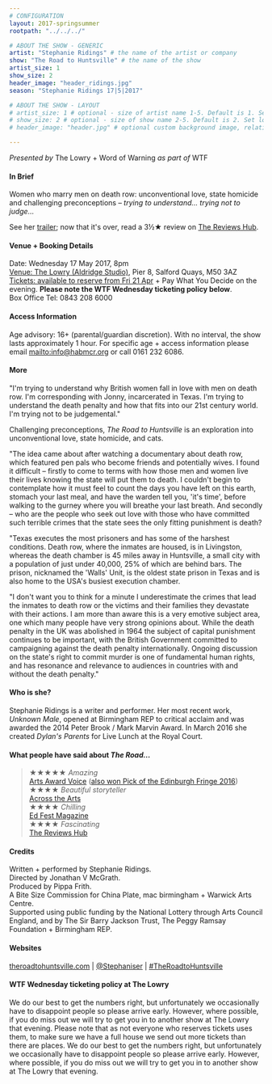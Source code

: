 ```yaml
---
# CONFIGURATION
layout: 2017-springsummer
rootpath: "../../../"

# ABOUT THE SHOW - GENERIC
artist: "Stephanie Ridings" # the name of the artist or company
show: "The Road to Huntsville" # the name of the show
artist_size: 1
show_size: 2
header_image: "header_ridings.jpg"    
season: "Stephanie Ridings 17|5|2017"

# ABOUT THE SHOW - LAYOUT
# artist_size: 1 # optional - size of artist name 1-5. Default is 1. Set longer names to lower values
# show_size: 2 # optional - size of show name 2-5. Default is 2. Set longer names to lower values
# header_image: "header.jpg" # optional custom background image, relative to current page

---
```

*Presented by* The Lowry + Word of Warning *as part of* WTF          
         
#### In Brief      
Women who marry men on death row: unconventional love, state homicide and challenging preconceptions – *trying to understand… trying not to judge…*         
          
See her <a href="http://vimeo.com/172586727" target="_blank">trailer</a>; now that it's over, read a 3½★ review on <a href="http://www.thereviewshub.com/the-road-to-huntsville-the-lowry-salford" target="_blank">The Reviews Hub</a>.              
            
#### Venue + Booking Details           
Date: Wednesday 17 May 2017, 8pm          
<a href="http://www.thelowry.com/plan-your-visit/getting-here" target="_blank">Venue: The Lowry (Aldridge Studio)</a>, Pier 8, Salford Quays, M50 3AZ         
<a href="http://www.thelowry.com/events/the-road-to-huntsville" target="_blank">Tickets: available to reserve from Fri 21 Apr</a> + Pay What You Decide on the evening. **Please note the WTF Wednesday ticketing policy below**.          
Box Office Tel: 0843 208 6000          
          
#### Access Information        
Age advisory: 16+ (parental/guardian discretion). With no interval, the show lasts approximately 1 hour. For specific age + access information please email <mailto:info@habmcr.org> or call 0161 232 6086.     
             
#### More         
"I'm trying to understand why British women fall in love with men on death row. I'm corresponding with Jonny, incarcerated in Texas. I'm trying to understand the death penalty and how that fits into our 21st century world. I'm trying not to be judgemental."        
        
Challenging preconceptions, *The Road to Huntsville* is an exploration into unconventional love, state homicide, and cats.              
        
"The idea came about after watching a documentary about death row, which featured pen pals who become friends and potentially wives. I found it difficult – firstly to come to terms with how those men and women live their lives knowing the state will put them to death. I couldn't begin to contemplate how it must feel to count the days you have left on this earth, stomach your last meal, and have the warden tell you, 'it's time', before walking to the gurney where you will breathe your last breath. And secondly – who are the people who seek out love with those who have committed such terrible crimes that the state sees the only fitting punishment is death?        
        
"Texas executes the most prisoners and has some of the harshest conditions. Death row, where the inmates are housed, is in Livingston, whereas the death chamber is 45 miles away in Huntsville, a small city with a population of just under 40,000, 25% of which are behind bars. The prison, nicknamed the 'Walls' Unit, is the oldest state prison in Texas and is also home to the USA's busiest execution chamber.        
        
"I don't want you to think for a minute I underestimate the crimes that lead the inmates to death row or the victims and their families they devastate with their actions. I am more than aware this is a very emotive subject area, one which many people have very strong opinions about. While the death penalty in the UK was abolished in 1964 the subject of capital punishment continues to be important, with the British Government committed to campaigning against the death penalty internationally. Ongoing discussion on the state's right to commit murder is one of fundamental human rights, and has resonance and relevance to audiences in countries with and without the death penalty."             
          
#### Who is she?          
Stephanie Ridings is a writer and performer. Her most recent work, *Unknown Male*, opened at Birmingham REP to critical acclaim and was awarded the 2014 Peter Brook / Mark Marvin Award. In March 2016 she created *Dylan's Parents* for Live Lunch at the Royal Court.       
        
#### What people have said about *The Road…*         
>★★★★★ *Amazing*<br><a href="http://www.artsawardvoice.com/magazine/reviews/the-road-to-huntsville" target="_blank">Arts Award Voice</a> (<a href="http://www.artsawardvoice.com/magazine/articles/voices-pick-of-the-edinburgh-fringe-2016" target="_blank">also won Pick of the Edinburgh Fringe 2016</a>)<br>★★★★ *Beautiful storyteller*<br>
<a href="http://www.acrossthearts.co.uk/news/artsblog/festival-reviews-briefs-and-the-road-to-huntsville" target="_blank">Across the Arts</a><br>★★★★ *Chilling*<br><a href="http://www.edfestmag.com/the-road-to-huntsville-2" target="_blank">Ed Fest Magazine</a><br>★★★★ *Fascinating*<br><a href="http://www.thereviewshub.com/the-road-to-huntsville-summerhall-edinburgh" target="_blank">The Reviews Hub</a>        
        
#### Credits          
Written + performed by Stephanie Ridings.<br>Directed by Jonathan V McGrath.<br>Produced by Pippa Frith.<br>A Bite Size Commission for China Plate, mac birmingham + Warwick Arts Centre.<br>Supported using public funding by the National Lottery through Arts Council England, and by The Sir Barry Jackson Trust, The Peggy Ramsay Foundation + Birmingham REP.          
        
#### Websites          
<a href="http://www.theroadtohuntsville.com" target="_blank">theroadtohuntsville.com</a> | <a href="http://twitter.com/Stephaniser" target="_blank">@Stephaniser</a> | <a href="http://twitter.com/hashtag/TheRoadtoHuntsville" target="_blank">#TheRoadtoHuntsville</a>

#### WTF Wednesday ticketing policy at The Lowry         
We do our best to get the numbers right, but unfortunately we occasionally have to disappoint people so please arrive early. However, where possible, if you do miss out we will try to get you in to another show at The Lowry that evening. Please note that as not everyone who reserves tickets uses them, to make sure we have a full house we send out more tickets than there are places. We do our best to get the numbers right, but unfortunately we occasionally have to disappoint people so please arrive early. However, where possible, if you do miss out we will try to get you in to another show at The Lowry that evening.

